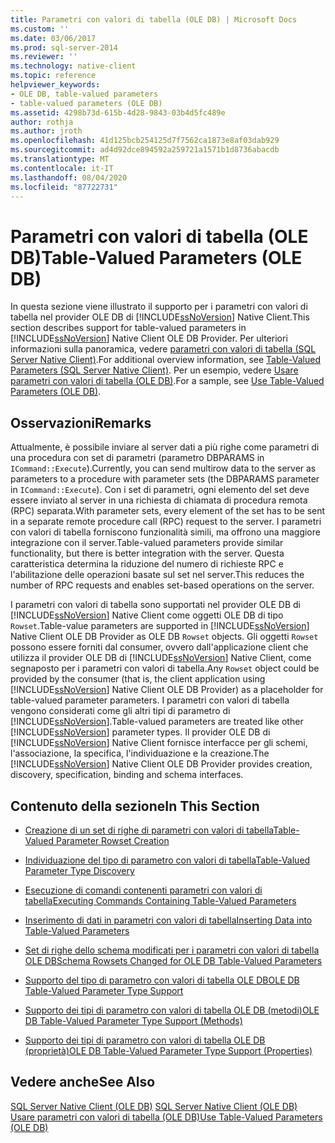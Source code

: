 ```yaml
---
title: Parametri con valori di tabella (OLE DB) | Microsoft Docs
ms.custom: ''
ms.date: 03/06/2017
ms.prod: sql-server-2014
ms.reviewer: ''
ms.technology: native-client
ms.topic: reference
helpviewer_keywords:
- OLE DB, table-valued parameters
- table-valued parameters (OLE DB)
ms.assetid: 4298b73d-615b-4d28-9843-03b4d5fc489e
author: rothja
ms.author: jroth
ms.openlocfilehash: 41d125bcb254125d7f7562ca1873e8af03dab929
ms.sourcegitcommit: ad4d92dce894592a259721a1571b1d8736abacdb
ms.translationtype: MT
ms.contentlocale: it-IT
ms.lasthandoff: 08/04/2020
ms.locfileid: "87722731"
---
```

# <a name="table-valued-parameters-ole-db"></a><span data-ttu-id="eaa81-102">Parametri con valori di tabella (OLE DB)</span><span class="sxs-lookup"><span data-stu-id="eaa81-102">Table-Valued Parameters (OLE DB)</span></span>
  <span data-ttu-id="eaa81-103">In questa sezione viene illustrato il supporto per i parametri con valori di tabella nel provider OLE DB di [!INCLUDE[ssNoVersion](../../includes/ssnoversion-md.md)] Native Client.</span><span class="sxs-lookup"><span data-stu-id="eaa81-103">This section describes support for table-valued parameters in [!INCLUDE[ssNoVersion](../../includes/ssnoversion-md.md)] Native Client OLE DB Provider.</span></span> <span data-ttu-id="eaa81-104">Per ulteriori informazioni sulla panoramica, vedere [parametri con valori di tabella &#40;SQL Server Native Client&#41;](../native-client/features/table-valued-parameters-sql-server-native-client.md).</span><span class="sxs-lookup"><span data-stu-id="eaa81-104">For additional overview information, see [Table-Valued Parameters &#40;SQL Server Native Client&#41;](../native-client/features/table-valued-parameters-sql-server-native-client.md).</span></span> <span data-ttu-id="eaa81-105">Per un esempio, vedere [Usare parametri con valori di tabella &#40;OLE DB&#41;](../native-client-ole-db-how-to/use-table-valued-parameters-ole-db.md).</span><span class="sxs-lookup"><span data-stu-id="eaa81-105">For a sample, see [Use Table-Valued Parameters &#40;OLE DB&#41;](../native-client-ole-db-how-to/use-table-valued-parameters-ole-db.md).</span></span>  
  
## <a name="remarks"></a><span data-ttu-id="eaa81-106">Osservazioni</span><span class="sxs-lookup"><span data-stu-id="eaa81-106">Remarks</span></span>  
 <span data-ttu-id="eaa81-107">Attualmente, è possibile inviare al server dati a più righe come parametri di una procedura con set di parametri (parametro DBPARAMS in `ICommand::Execute`).</span><span class="sxs-lookup"><span data-stu-id="eaa81-107">Currently, you can send multirow data to the server as parameters to a procedure with parameter sets (the DBPARAMS parameter in `ICommand::Execute`).</span></span> <span data-ttu-id="eaa81-108">Con i set di parametri, ogni elemento del set deve essere inviato al server in una richiesta di chiamata di procedura remota (RPC) separata.</span><span class="sxs-lookup"><span data-stu-id="eaa81-108">With parameter sets, every element of the set has to be sent in a separate remote procedure call (RPC) request to the server.</span></span> <span data-ttu-id="eaa81-109">I parametri con valori di tabella forniscono funzionalità simili, ma offrono una maggiore integrazione con il server.</span><span class="sxs-lookup"><span data-stu-id="eaa81-109">Table-valued parameters provide similar functionality, but there is better integration with the server.</span></span> <span data-ttu-id="eaa81-110">Questa caratteristica determina la riduzione del numero di richieste RPC e l'abilitazione delle operazioni basate sul set nel server.</span><span class="sxs-lookup"><span data-stu-id="eaa81-110">This reduces the number of RPC requests and enables set-based operations on the server.</span></span>  
  
 <span data-ttu-id="eaa81-111">I parametri con valori di tabella sono supportati nel provider OLE DB di [!INCLUDE[ssNoVersion](../../includes/ssnoversion-md.md)] Native Client come oggetti OLE DB di tipo `Rowset`.</span><span class="sxs-lookup"><span data-stu-id="eaa81-111">Table-value parameters are supported in [!INCLUDE[ssNoVersion](../../includes/ssnoversion-md.md)] Native Client OLE DB Provider as OLE DB `Rowset` objects.</span></span> <span data-ttu-id="eaa81-112">Gli oggetti `Rowset` possono essere forniti dal consumer, ovvero dall'applicazione client che utilizza il provider OLE DB di [!INCLUDE[ssNoVersion](../../includes/ssnoversion-md.md)] Native Client, come segnaposto per i parametri con valori di tabella.</span><span class="sxs-lookup"><span data-stu-id="eaa81-112">Any `Rowset` object could be provided by the consumer (that is, the client application using [!INCLUDE[ssNoVersion](../../includes/ssnoversion-md.md)] Native Client OLE DB Provider) as a placeholder for table-valued parameter parameters.</span></span> <span data-ttu-id="eaa81-113">I parametri con valori di tabella vengono considerati come gli altri tipi di parametro di [!INCLUDE[ssNoVersion](../../includes/ssnoversion-md.md)].</span><span class="sxs-lookup"><span data-stu-id="eaa81-113">Table-valued parameters are treated like other [!INCLUDE[ssNoVersion](../../includes/ssnoversion-md.md)] parameter types.</span></span> <span data-ttu-id="eaa81-114">Il provider OLE DB di [!INCLUDE[ssNoVersion](../../includes/ssnoversion-md.md)] Native Client fornisce interfacce per gli schemi, l'associazione, la specifica, l'individuazione e la creazione.</span><span class="sxs-lookup"><span data-stu-id="eaa81-114">The [!INCLUDE[ssNoVersion](../../includes/ssnoversion-md.md)] Native Client OLE DB Provider provides creation, discovery, specification, binding and schema interfaces.</span></span>  
  
## <a name="in-this-section"></a><span data-ttu-id="eaa81-115">Contenuto della sezione</span><span class="sxs-lookup"><span data-stu-id="eaa81-115">In This Section</span></span>  
  
-   [<span data-ttu-id="eaa81-116">Creazione di un set di righe di parametri con valori di tabella</span><span class="sxs-lookup"><span data-stu-id="eaa81-116">Table-Valued Parameter Rowset Creation</span></span>](table-valued-parameter-rowset-creation.md)  
  
-   [<span data-ttu-id="eaa81-117">Individuazione del tipo di parametro con valori di tabella</span><span class="sxs-lookup"><span data-stu-id="eaa81-117">Table-Valued Parameter Type Discovery</span></span>](../../database-engine/dev-guide/table-valued-parameter-type-discovery.md)  
  
-   [<span data-ttu-id="eaa81-118">Esecuzione di comandi contenenti parametri con valori di tabella</span><span class="sxs-lookup"><span data-stu-id="eaa81-118">Executing Commands Containing Table-Valued Parameters</span></span>](executing-commands-containing-table-valued-parameters.md)  
  
-   [<span data-ttu-id="eaa81-119">Inserimento di dati in parametri con valori di tabella</span><span class="sxs-lookup"><span data-stu-id="eaa81-119">Inserting Data into Table-Valued Parameters</span></span>](inserting-data-into-table-valued-parameters.md)  
  
-   [<span data-ttu-id="eaa81-120">Set di righe dello schema modificati per i parametri con valori di tabella OLE DB</span><span class="sxs-lookup"><span data-stu-id="eaa81-120">Schema Rowsets Changed for OLE DB Table-Valued Parameters</span></span>](schema-rowsets-changed-for-ole-db-table-valued-parameters.md)  
  
-   [<span data-ttu-id="eaa81-121">Supporto del tipo di parametro con valori di tabella OLE DB</span><span class="sxs-lookup"><span data-stu-id="eaa81-121">OLE DB Table-Valued Parameter Type Support</span></span>](ole-db-table-valued-parameter-type-support.md)  
  
-   [<span data-ttu-id="eaa81-122">Supporto dei tipi di parametro con valori di tabella OLE DB &#40;metodi&#41;</span><span class="sxs-lookup"><span data-stu-id="eaa81-122">OLE DB Table-Valued Parameter Type Support &#40;Methods&#41;</span></span>](ole-db-table-valued-parameter-type-support-methods.md)  
  
-   [<span data-ttu-id="eaa81-123">Supporto dei tipi di parametro con valori di tabella OLE DB &#40;proprietà&#41;</span><span class="sxs-lookup"><span data-stu-id="eaa81-123">OLE DB Table-Valued Parameter Type Support &#40;Properties&#41;</span></span>](ole-db-table-valued-parameter-type-support-properties.md)  
  
## <a name="see-also"></a><span data-ttu-id="eaa81-124">Vedere anche</span><span class="sxs-lookup"><span data-stu-id="eaa81-124">See Also</span></span>  
 <span data-ttu-id="eaa81-125">[SQL Server Native Client &#40;OLE DB&#41;](../native-client/ole-db/sql-server-native-client-ole-db.md) </span><span class="sxs-lookup"><span data-stu-id="eaa81-125">[SQL Server Native Client &#40;OLE DB&#41;](../native-client/ole-db/sql-server-native-client-ole-db.md) </span></span>  
 [<span data-ttu-id="eaa81-126">Usare parametri con valori di tabella &#40;OLE DB&#41;</span><span class="sxs-lookup"><span data-stu-id="eaa81-126">Use Table-Valued Parameters &#40;OLE DB&#41;</span></span>](../native-client-ole-db-how-to/use-table-valued-parameters-ole-db.md)  
  
  
